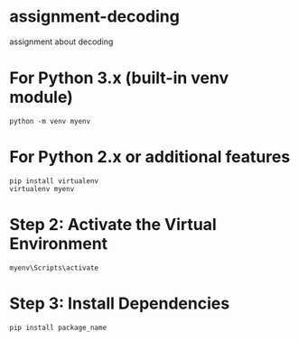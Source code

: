 # assignment-decoding
assignment about decoding 


# For Python 3.x (built-in venv module)
```
python -m venv myenv
```
# For Python 2.x or additional features
```
pip install virtualenv
virtualenv myenv
```
# Step 2: Activate the Virtual Environment
```
myenv\Scripts\activate
```
# Step 3: Install Dependencies
```
pip install package_name
```
